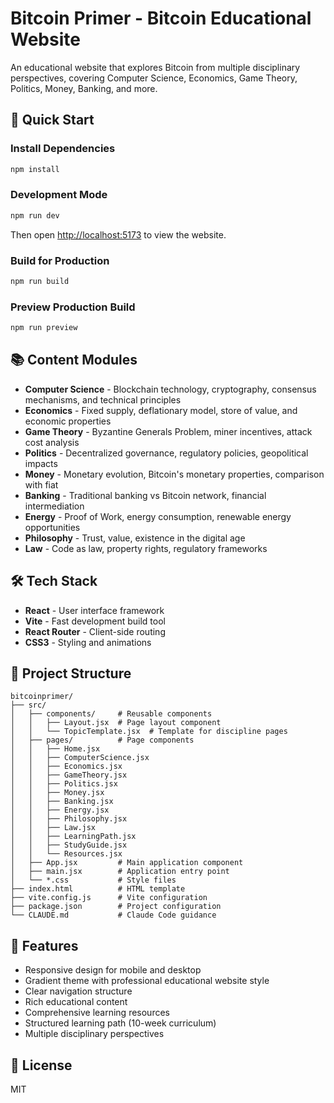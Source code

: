# Bitcoin Primer - Bitcoin Educational Website

An educational website that explores Bitcoin from multiple disciplinary perspectives, covering Computer Science, Economics, Game Theory, Politics, Money, Banking, and more.

## 🚀 Quick Start

### Install Dependencies
```bash
npm install
```

### Development Mode
```bash
npm run dev
```
Then open [http://localhost:5173](http://localhost:5173) to view the website.

### Build for Production
```bash
npm run build
```

### Preview Production Build
```bash
npm run preview
```

## 📚 Content Modules

- **Computer Science** - Blockchain technology, cryptography, consensus mechanisms, and technical principles
- **Economics** - Fixed supply, deflationary model, store of value, and economic properties
- **Game Theory** - Byzantine Generals Problem, miner incentives, attack cost analysis
- **Politics** - Decentralized governance, regulatory policies, geopolitical impacts
- **Money** - Monetary evolution, Bitcoin's monetary properties, comparison with fiat
- **Banking** - Traditional banking vs Bitcoin network, financial intermediation
- **Energy** - Proof of Work, energy consumption, renewable energy opportunities
- **Philosophy** - Trust, value, existence in the digital age
- **Law** - Code as law, property rights, regulatory frameworks

## 🛠 Tech Stack

- **React** - User interface framework
- **Vite** - Fast development build tool
- **React Router** - Client-side routing
- **CSS3** - Styling and animations

## 📁 Project Structure

```
bitcoinprimer/
├── src/
│   ├── components/     # Reusable components
│   │   ├── Layout.jsx  # Page layout component
│   │   └── TopicTemplate.jsx  # Template for discipline pages
│   ├── pages/          # Page components
│   │   ├── Home.jsx
│   │   ├── ComputerScience.jsx
│   │   ├── Economics.jsx
│   │   ├── GameTheory.jsx
│   │   ├── Politics.jsx
│   │   ├── Money.jsx
│   │   ├── Banking.jsx
│   │   ├── Energy.jsx
│   │   ├── Philosophy.jsx
│   │   ├── Law.jsx
│   │   ├── LearningPath.jsx
│   │   ├── StudyGuide.jsx
│   │   └── Resources.jsx
│   ├── App.jsx         # Main application component
│   ├── main.jsx        # Application entry point
│   └── *.css           # Style files
├── index.html          # HTML template
├── vite.config.js      # Vite configuration
├── package.json        # Project configuration
└── CLAUDE.md           # Claude Code guidance
```

## 🎨 Features

- Responsive design for mobile and desktop
- Gradient theme with professional educational website style
- Clear navigation structure
- Rich educational content
- Comprehensive learning resources
- Structured learning path (10-week curriculum)
- Multiple disciplinary perspectives

## 📝 License

MIT